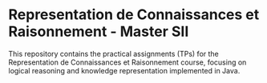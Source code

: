 # Representation de Connaissances et Raisonnement - Master SII
 This repository contains the practical assignments (TPs) for the Representation de Connaissances et Raisonnement course, focusing on logical reasoning and knowledge representation implemented in Java.
